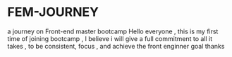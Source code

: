 # FEM-JOURNEY
a journey on Front-end master bootcamp
Hello everyone , this is my first time of joining bootcamp , I believe i will give a full
commitment to all it takes , to be consistent, focus , and achieve the front enginner goal thanks
